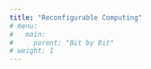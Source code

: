```yaml
---
title: "Reconfigurable Computing"
# menu:
#   main:
#     parent: "Bit by Bit"
# weight: 1
---
```

<!-- Subsections: -->
<!-- - [Prologue](/bit_by_bit/reconfigurable_computing/prologue) -->
<!-- - [Chapter One](/bit_by_bit/reconfigurable_computing/chapter_one) -->
